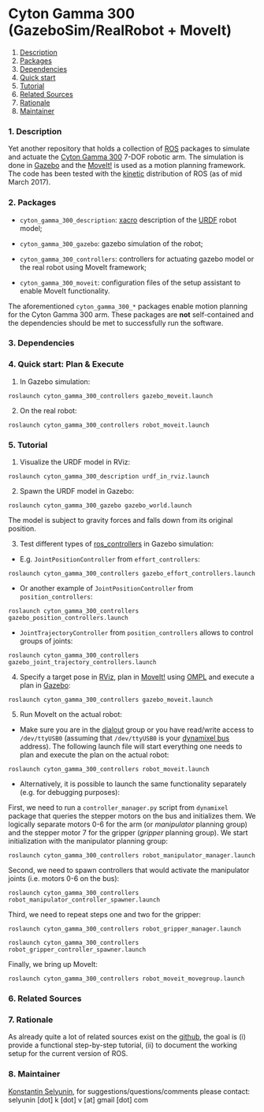 Cyton Gamma 300 (GazeboSim/RealRobot + MoveIt) 
============================================

1. [Description](#description)
2. [Packages](#packages)
3. [Dependencies](#dependencies)
4. [Quick start](#quickstart)
5. [Tutorial](#tutorial)
6. [Related Sources](#related)
7. [Rationale](#rationale)
8. [Maintainer](#maintainer)


### <a name="description"></a>1. Description

Yet another repository that holds a collection of [ROS](http://www.ros.org/) 
packages to simulate and actuate
the [Cyton Gamma 300](http://robots.mobilerobots.com/wiki/Cyton_Gamma_300_Arm)
7-DOF robotic arm. 
The simulation is done in [Gazebo](http://gazebosim.org/) and 
the [MoveIt!](http://moveit.ros.org/) is used as a motion planning framework.
The code has been tested with the [kinetic](http://wiki.ros.org/kinetic) 
distribution of ROS (as of mid March 2017).


### <a name="packages"></a>2. Packages

* `cyton_gamma_300_description`: [xacro](http://wiki.ros.org/xacro) description 
   of the [URDF](http://wiki.ros.org/urdf) robot model;

* `cyton_gamma_300_gazebo`: gazebo simulation of the robot;

* `cyton_gamma_300_controllers`: controllers for actuating gazebo model or
   the real robot using MoveIt framework;

* `cyton_gamma_300_moveit`: configuration files of the 
   setup assistant to enable MoveIt functionality.

The aforementioned `cyton_gamma_300_*` packages enable 
motion planning for the Cyton Gamma 300 arm. 
These packages are **not** self-contained and the dependencies should
be met to successfully run the software.

### <a name="dependencies"></a>3. Dependencies



### <a name="quickstart"  ></a>4. Quick start: Plan & Execute

1. In Gazebo simulation:

`roslaunch cyton_gamma_300_controllers gazebo_moveit.launch`

2. On the real robot:

`roslaunch cyton_gamma_300_controllers robot_moveit.launch`


### <a name="tutorial"    ></a>5. Tutorial

1. Visualize the URDF model in RViz:

`roslaunch cyton_gamma_300_description urdf_in_rviz.launch`

2. Spawn the URDF model in Gazebo:

`roslaunch cyton_gamma_300_gazebo gazebo_world.launch`

The model is subject to gravity forces and falls down from its original position.

3. Test different types of 
[ros\_controllers](https://github.com/ros-controls/ros_controllers)
in Gazebo simulation:

* E.g. `JointPositionController` from `effort_controllers`:

`roslaunch cyton_gamma_300_controllers gazebo_effort_controllers.launch`

* Or another example of `JointPositionController` from `position_controllers`:

`roslaunch cyton_gamma_300_controllers gazebo_position_controllers.launch`

* `JointTrajectoryController` from `position_controllers` allows to control groups 
of joints:

`roslaunch cyton_gamma_300_controllers gazebo_joint_trajectory_controllers.launch`

4. Specify a target pose in [RViz](http://wiki.ros.org/rviz), plan in 
[MoveIt!](http://moveit.ros.org/) using [OMPL](http://ompl.kavrakilab.org/) 
and execute a plan in [Gazebo](http://gazebosim.org/):

`roslaunch cyton_gamma_300_controllers gazebo_moveit.launch`

5. Run MoveIt on the actual robot:

* Make sure you are in the
[dialout](http://askubuntu.com/questions/58119/changing-permissions-on-serial-port) 
group or you have read/write access to `/dev/ttyUSB0` 
(assuming that `/dev/ttyUSB0` is your 
[dynamixel bus](http://support.robotis.com/en/product/auxdevice/interface/usb2dxl_manual.htm) 
address).
The following launch file will start everything one needs to plan and
execute the plan on the actual robot:

`roslaunch cyton_gamma_300_controllers robot_moveit.launch`

* Alternatively, it is possible to launch the same functionality
  separately (e.g. for debugging purposes):

First, we need to run a `controller_manager.py` script from `dynamixel` 
package that queries the stepper motors on the bus and initializes them. 
We logically separate motors 0-6 for the arm (or *manipulator* planning group) 
and the stepper motor 7 for the gripper (*gripper* planning group). 
We start initialization with the manipulator planning group:

`roslaunch cyton_gamma_300_controllers robot_manipulator_manager.launch` 

Second, we need to spawn controllers that would activate the
manipulator joints (i.e. motors 0-6 on the bus):

`roslaunch cyton_gamma_300_controllers robot_manipulator_controller_spawner.launch`

Third, we need to repeat steps one and two for the gripper:

`roslaunch cyton_gamma_300_controllers robot_gripper_manager.launch` 

`roslaunch cyton_gamma_300_controllers robot_gripper_controller_spawner.launch`

Finally, we bring up MoveIt:

`roslaunch cyton_gamma_300_controllers robot_moveit_movegroup.launch`




### <a name="related"     ></a>6. Related Sources

### <a name="rationale"   ></a>7. Rationale

As already quite a lot of related sources exist on the
[github](https://github.com/search?utf8=%E2%9C%93&q=cyton+gamma+300), 
the goal is 
(i) provide a functional step-by-step tutorial, 
(ii) to document the working setup for the current version of ROS.

### <a name="maintainer"  ></a>8. Maintainer

[Konstantin Selyunin](http://selyunin.com/), for
suggestions/questions/comments please contact: selyunin [dot] k [dot] v [at] gmail [dot] com
